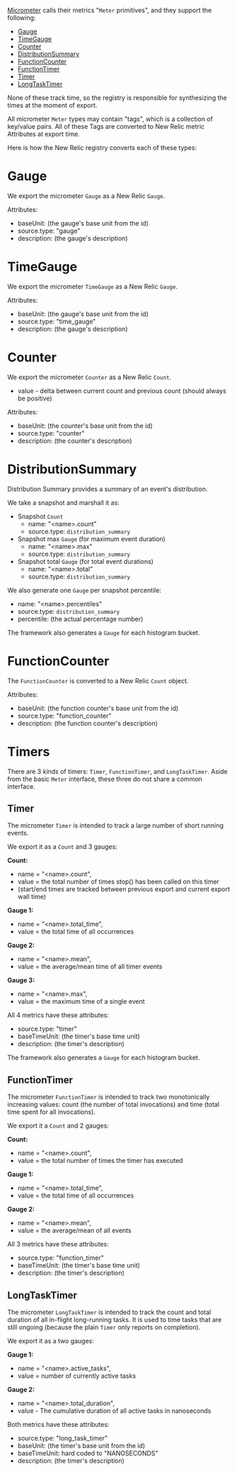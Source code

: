 
[Micrometer](https://micrometer.io/) calls their metrics "`Meter` primitives", and they support the following:

* [Gauge](#Gauge)
* [TimeGauge](#TimeGauge)
* [Counter](#Counter)
* [DistributionSummary](#DistributionSummary)
* [FunctionCounter](#FunctionCounter)
* [FunctionTimer](#FunctionTimer)
* [Timer](#Timer)
* [LongTaskTimer](#LongTaskTimer)

None of these track time, so the registry is responsible for synthesizing the times
at the moment of export.

All micrometer `Meter` types may contain "tags", which is a collection of key/value pairs.
All of these Tags are converted to New Relic metric Attributes at export time. 

Here is how the New Relic registry converts each of these types:

# Gauge

We export the micrometer `Gauge` as a New Relic `Gauge`.

Attributes:
* baseUnit: (the gauge's base unit from the id)
* source.type: "gauge"
* description: (the gauge's description)

# TimeGauge

We export the micrometer `TimeGauge` as a New Relic `Gauge`.

Attributes:
* baseUnit: (the gauge's base unit from the id)
* source.type: "time_gauge"
* description: (the gauge's description)

# Counter

We export the micrometer `Counter` as a New Relic `Count`.

* value - delta between current count and previous count (should always be positive)

Attributes:
* baseUnit: (the counter's base unit from the id)
* source.type: "counter"
* description: (the counter's description)

# DistributionSummary

Distribution Summary provides a summary of an event's distribution.

We take a snapshot and marshall it as:

* Snapshot `Count`
  * name: "&lt;name>.count"
  * source.type: `distribution_summary`
* Snapshot max `Gauge` (for maximum event duration)
  * name: "&lt;name>.max"
  * source.type: `distribution_summary`
* Snapshot total `Gauge` (for total event durations)
  * name: "&lt;name>.total"
  * source.type: `distribution_summary`

We also generate one `Gauge` per snapshot percentile:
* name: "&lt;name>.percentiles"
* source.type: `distribution_summary`
* percentile: (the actual percentage number)

The framework also generates a `Gauge` for each histogram bucket.

# FunctionCounter

The `FunctionCounter` is converted to a New Relic `Count` object.

Attributes:
* baseUnit: (the function counter's base unit from the id)
* source.type: "function_counter"
* description: (the function counter's description)


# Timers

There are 3 kinds of timers:  `Timer`, `FunctionTimer`, and `LongTaskTimer`.
Aside from the basic `Meter` interface, these three do not share a common interface.

## Timer

The micrometer `Timer` is intended to track a large number of short running events.

We export it as a `Count` and 3 gauges:

**Count:**
* name = "&lt;name>.count", 
* value = the total number of times stop() has been called on this timer
* (start/end times are tracked between previous export and current export wall time)

**Gauge 1:**
* name = "&lt;name>.total_time", 
* value = the total time of all occurrences 

**Gauge 2:**
* name = "&lt;name>.mean", 
* value = the average/mean time of all timer events

**Gauge 3:**
* name = "&lt;name>.max", 
* value = the maximum time of a single event

All 4 metrics have these attributes:
  * source.type: "timer"
  * baseTimeUnit: (the timer's base time unit)
  * description: (the timer's description)

The framework also generates a `Gauge` for each histogram bucket.

## FunctionTimer

The micrometer `FunctionTimer` is intended to track two monotonically increasing values: count
(the number of total invocations) and time (total time spent for all invocations).

We export it a `Count` and 2 gauges:

**Count:**
* name = "&lt;name>.count", 
* value = the total number of times the timer has executed

**Gauge 1:**
* name = "&lt;name>.total_time", 
* value = the total time of all occurrences 

**Gauge 2:**
* name = "&lt;name>.mean", 
* value = the average/mean of all events

All 3 metrics have these attributes:
  * source.type: "function_timer"
  * baseTimeUnit: (the timer's base time unit)
  * description: (the timer's description)

## LongTaskTimer

The micrometer `LongTaskTimer` is intended to track the count and total duration of all 
in-flight long-running tasks.  It is used to time tasks that are still ongoing (because 
the plain `Timer` only reports on completion).

We export it as a two gauges:

**Gauge 1:**
* name = "&lt;name>.active_tasks", 
* value = number of currently active tasks

**Gauge 2:**
* name = "&lt;name>.total_duration",
* value - The cumulative duration of all active tasks in nanoseconds

Both metrics have these attributes:
* source.type: "long_task_timer"
* baseUnit: (the timer's base unit from the id)
* baseTimeUnit: hard coded to "NANOSECONDS"
* description: (the timer's description)

